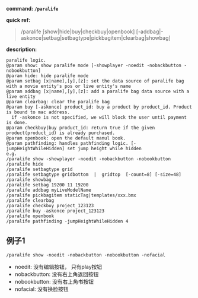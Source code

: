<!-- BEGIN_AUTOGEN: do NOT edit in this block -->

**command: `/paralife`**

**quick ref:**
> /paralife [show|hide|buy|checkbuy|openbook] [-addbag|-askonce|setbag|setbagtype|pickbagitem|clearbag|showbag]

**description:**

```
paralife logic. 
@param show: show paralife mode [-showplayer -noedit -nobackbutton -nobookbutton]
@param hide: hide paralife mode
@param setbag [x|name],[y],[z]: set the data source of paralife bag with a movie entity's pos or live entity's name
@param addbag [x|name],[y],[z]: add a paralife bag data source with a live entity
@param clearbag: clear the paralife bag
@param buy [-askonce] product_id: buy a product by product_id. Product is bound to mac address.  
  if -askonce is not specified, we will block the user until payment is done.
@param checkbuy|buy product_id: return true if the given product(product_id) is already purchased.
@param openbook: open the default manul book. 
@param pathfinding: handles pathfinding logic. [-jumpHeightWhileHidden] set jump height while hidden
e.g.
/paralife show -showplayer -noedit -nobackbutton -nobookbutton
/paralife hide
/paralife setbagtype grid
/paralife setbagtype gridbottom  |  gridtop  [-count=8] [-size=48]
/paralife showbag
/paralife setbag 19200 11 19200
/paralife addbag myLiveModelName
/paralife pickbagitem staticTag|templates/xxx.bmx
/paralife clearbag
/paralife checkbuy project_123123
/paralife buy -askonce project_123123
/paralife openbook
/paralife pathfinding -jumpHeightWhileHidden 4
```

<!-- END_AUTOGEN-->


## 例子1
`/paralife show -noedit -nobackbutton -nobookbutton -nofacial`

- noedit: 没有编辑按钮， 只有play按钮
- nobackbutton: 没有右上角返回按钮
- nobookbutton: 没有右上角书按钮
- nofacial: 没有换脸按钮
